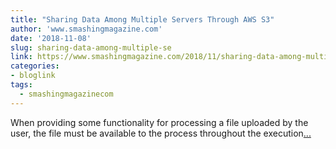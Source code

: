 ```yaml
---
title: "Sharing Data Among Multiple Servers Through AWS S3"
author: 'www.smashingmagazine.com'
date: '2018-11-08'
slug: sharing-data-among-multiple-se
link: https://www.smashingmagazine.com/2018/11/sharing-data-among-multiple-servers-through-aws-s3/
categories:
- bloglink
tags:
  - smashingmagazinecom
---
```


When providing some functionality for processing a file uploaded by the user, the file must be available to the process throughout the execution[... <i class="fas fa-external-link-alt"></i>](https://www.smashingmagazine.com/2018/11/sharing-data-among-multiple-servers-through-aws-s3/)

